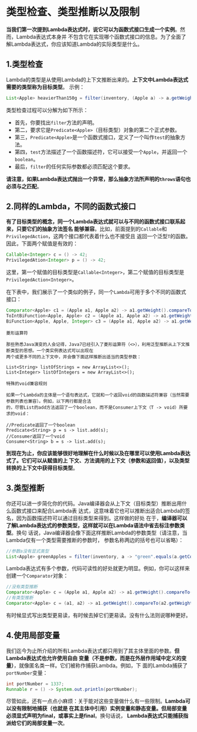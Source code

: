 类型检查、类型推断以及限制
================================================================================
**当我们第一次提到Lambda表达式时，说它可以为函数式接口生成一个实例**。然而，Lambda表达式本身并
不包含它在实现哪个函数式接口的信息。为了全面了解Lambda表达式，你应该知道Lambda的实际类型是什么。

## 1.类型检查
Lambda的类型是从使用Lambda的上下文推断出来的。**上下文中Lambda表达式需要的类型称为目标类型**。
示例：
```java
List<Apple> heavierThan150g = filter(inventory, (Apple a) -> a.getWeight() > 150);
```
类型检查过程可以分解为如下所示：
+ 首先，你要找出`filter`方法的声明。
+ 第二，要求它是`Predicate<Apple>`（目标类型）对象的第二个正式参数。
+ 第三，`Predicate<Apple>`是一个函数式接口，定义了一个叫作`test`的抽象方法。
+ 第四，`test`方法描述了一个函数描述符，它可以接受一个`Apple`，并返回一个`boolean`。
+ 最后，`filter`的任何实际参数都必须匹配这个要求。

**请注意，如果Lambda表达式抛出一个异常，那么抽象方法所声明的`throws`语句也必须与之匹配**。

## 2.同样的Lambda，不同的函数式接口
**有了目标类型的概念，同一个Lambda表达式就可以与不同的函数式接口联系起来，只要它们的抽象方法签名
能够兼容**。比如，前面提到的`Callable`和`PrivilegedAction`，这两个接口都代表着什么也不接受且
返回一个泛型`T`的函数。因此，下面两个赋值是有效的：
```java
Callable<Integer> c = () -> 42;
PrivilegedAtion<Integer> p = () -> 42;
```
这里，第一个赋值的目标类型是`Callable<Integer>`，第二个赋值的目标类型是
`PrivilegedAction<Integer>`。

在下表中，我们展示了一个类似的例子，同一个`Lambda`可用于多个不同的函数式接口：
```java
Comparator<Apple> c1 = (Apple a1, Apple a2) -> a1.getWeight().compareTo(a2.getWeight());
ToIntBiFunction<Apple, Apple> c2 = (Apple a1, Apple a2) -> a1.getWeight().compareTo(a2.getWeight());
BiFunction<Apple, Apple, Integer> c3 = (Apple a1, Apple a2) -> a1.getWeight().compareTo(a2.getWeight());
```
```
菱形运算符

那些熟悉Java演变的人会记得，Java7已经引入了菱形运算符（<>），利用泛型推断从上下文推断类型的思想。一个类实例表达式可以出现在
两个或更多不同的上下文中，并会像下面这样推断出适当的类型参数：

List<String> listOfStrings = new ArrayList<>();
List<Integer> listOfIntegers = new ArrayList<>();
```
```
特殊的void兼容规则

如果一个Lambda的主体是一个语句表达式，它就和一个返回void的函数描述符兼容（当然需要参数列表也兼容）。例如，以下两行都是合法
的，尽管List的add方法返回了一个boolean，而不是Consumer上下文（T -> void）所要求的void：

//Predicate返回了一个boolean
Predicate<String> p = s -> list.add(s);
//Consumer返回了一个void
Consumer<String> b = s -> list.add(s);
```
**到现在为止，你应该能够很好地理解在什么时候以及在哪里可以使用Lambda表达式了。它们可以从赋值的上
下文、方法调用的上下文（参数和返回值），以及类型转换的上下文中获得目标类型**。

## 3.类型推断
你还可以进一步简化你的代码。Java编译器会从上下文（目标类型）推断出用什么函数式接口来配合Lambda表
达式，这意味着它也可以推断出适合Lambda的签名，因为函数描述符可以通过目标类型来得到。这样做的好处
在于，**编译器可以了解Lambda表达式的参数类型，这样就可以在Lambda语法中省去标注参数类型**。换句
话说，Java编译器会像下面这样推断Lambda的参数类型（请注意，当Lambda仅有一个类型需要推断的参数时，
参数名称两边的括号也可以省略）：
```java
//参数a没有显式类型
List<Apple> greenApples = filter(inventory, a -> "green".equals(a.getColor()));
```
Lambda表达式有多个参数，代码可读性的好处就更为明显。例如，你可以这样来创建一个`Comparator`对象：
```java
//没有类型推断
Comparator<Apple> c = (Apple a1, Apple a2) -> a1.getWeight().compareTo(a2.getWeight());
//有类型推断
Comparator<Apple> c = (a1, a2) -> a1.getWeight().compareTo(a2.getWeight());
```
有时候显式写出类型更易读，有时候去掉它们更易读。没有什么法则说哪种更好。

## 4.使用局部变量
我们迄今为止所介绍的所有Lambda表达式都只用到了其主体里面的参数。**但Lambda表达式也允许使用自由
变量（不是参数，而是在外层作用域中定义的变量）**，就像匿名类一样。它们被称作捕获Lambda。例如，下
面的Lambda捕获了`portNumber`变量：
```java
int portNumber = 1337;
Runnable r = () -> System.out.println(portNumber);
```
尽管如此，还有一点点小麻烦：关于能对这些变量做什么有一些限制。**Lambda可以没有限制地捕获（也就是
在其主体中引用）实例变量和静态变量。但局部变量必须显式声明为final，或事实上是final**。换句话说，
**Lambda表达式只能捕获指派给它们的局部变量一次**。